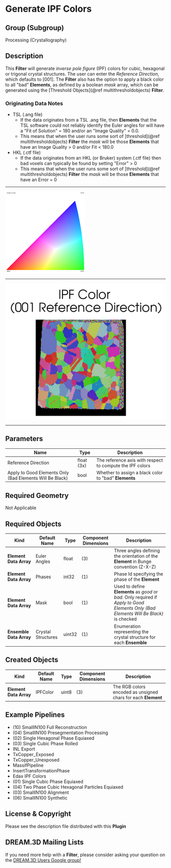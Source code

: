 # Generate IPF Colors


## Group (Subgroup) ##

Processing (Crystallography)

## Description ##

This **Filter** will generate _inverse pole figure_ (IPF) colors for cubic, hexagonal or trigonal crystal structures. The user can enter the _Reference Direction_, which defaults to [001]. The **Filter** also has the option to apply a black color to all "bad" **Elements**, as defined by a boolean _mask_ array, which can be generated using the [Threshold Objects](@ref multithresholdobjects) **Filter**.

### Originating Data Notes ###

+ TSL (.ang file)
    - If the data originates from a TSL .ang file, then **Elements** that the TSL software could not reliably identify the Euler angles for will have a "Fit of Solution" = 180 and/or an "Image Quality" = 0.0.
    - This means that when the user runs some sort of [threshold](@ref multithresholdobjects) **Filter** the _mask_ will be those **Elements** that have an Image Quality > 0 and/or Fit < 180.0
+ HKL (.ctf file)
    - If the data originates from an HKL (or Bruker) system (.ctf file) then bad voxels can typically be found by setting "Error" > 0
    - This means that when the user runs some sort of [threshold](@ref multithresholdobjects) **Filter** the _mask_ will be those **Elements** that have an Error = 0


-----

![IPF Color Triangle](Images/IPFFilterLegend.png)

-----

![Example Data Set](Images/IPFColor_1.png)

-----

## Parameters ##

| Name | Type | Description |
|------|------| ----------- |
| Reference Direction | float (3x) | The reference axis with respect to compute the IPF colors |
| Apply to Good Elements Only (Bad Elements Will Be Black) | bool | Whether to assign a black color to "bad" **Elements** |

## Required Geometry ##

Not Applicable

## Required Objects ##

| Kind | Default Name | Type | Component Dimensions | Description |
|------|--------------|------|----------------------|-------------|
| **Element Data Array** | Euler Angles | float | (3)  | Three angles defining the orientation of the **Element** in Bunge convention (Z-X-Z) |
| **Element Data Array** | Phases | int32 | (1) | Phase Id specifying the phase of the **Element** |
| **Element Data Array** | Mask | bool | (1) | Used to define **Elements** as *good* or *bad*. Only required if _Apply to Good Elements Only (Bad Elements Will Be Black)_ is checked |
| **Ensemble Data Array** | Crystal Structures | uint32 | (1) | Enumeration representing the crystal structure for each **Ensemble** |

## Created Objects ##

| Kind | Default Name | Type | Component Dimensions | Description |
|------|--------------|------|----------------------|-------------|
| **Element Data Array** | IPFColor |  uint8 | (3) | The RGB colors encoded as unsigned chars for each **Element** |

## Example Pipelines ##

+ (10) SmallIN100 Full Reconstruction
+ (04) SmallIN100 Presegmentation Processing
+ (02) Single Hexagonal Phase Equiaxed
+ (03) Single Cubic Phase Rolled
+ INL Export
+ TxCopper_Exposed
+ TxCopper_Unexposed
+ MassifPipeline
+ InsertTransformationPhase
+ Edax IPF Colors
+ (01) Single Cubic Phase Equiaxed
+ (04) Two Phase Cubic Hexagonal Particles Equiaxed
+ (03) SmallIN100 Alignment
+ (06) SmallIN100 Synthetic

## License & Copyright ##

Please see the description file distributed with this **Plugin**

## DREAM.3D Mailing Lists ##

If you need more help with a **Filter**, please consider asking your question on the [DREAM.3D Users Google group!](https://groups.google.com/forum/?hl=en#!forum/dream3d-users)

